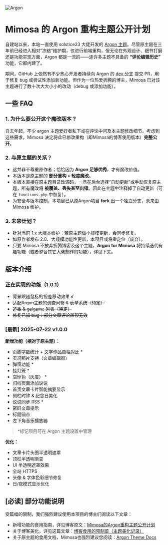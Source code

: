 ![Argon](https://cdn.jsdelivr.net/gh/solstice23/cdn@master/argon_new_animate.svg)

# Mimosa 的 Argon 重构主题公开计划

自建站以来，本站一直使用 solstice23 大佬开发的 [Argon 主题](https://github.com/solstice23/argon-theme)。尽管原主题在三年前已经进入相对“冻结”维护期，仅进行前端重构，但无论在外观设计、细节打磨还是功能实现方面，Argon 都是一流的——连许多主题不具备的 **“评论编辑历史”** 功能，它都内建了。

期间，GitHub 上依然有不少热心开发者持续向 Argon 的 [dev 分支](https://github.com/solstice23/argon-theme/tree/dev) 提交 PR，用于修复 bug 或尝试性添加新功能。但作为一位热爱折腾的博主，Mimosa 已对该主题进行了数十次大大小小的改动（debug 或添加功能）。

## 一些 FAQ

### 1. 为什么要公开这个魔改版本？
自去年起，不少 argon 主题爱好者私下或在评论中问及本主题修改细节。考虑到这些需求，Mimosa 决定将此已修改重构（即Mimosa的博客使用版本）**完整公开**。

### 2. 与原主题的关系？
- 这并非不尊重原作者；恰恰因为 **Argon 足够优秀**，才有魔改价值。  
- 本版本是原主题的 **部分重构 + 轻度魔改**。  
- 本版本直接在原主题目录改源码，一旦在后台选择“自动更新”或手动恢复原主题，所有魔改将 **被覆盖、丢失甚至出错**。因此在主题中注释掉了自动更新（可在 `functions.php` 中恢复）。  
- 为安全与版本控制，本项目已从原Argon项目 **fork** 出一个独立分支，未来由 Mimosa 维护。

### 3. 未来计划？
- 针对当前 1.x 大版本维护；若原主题做小规模更新，会同步修复。  
- 如原作者发布 2.0、大规模功能性更新，本项目或将重定位（废弃）。  
- 只要 Mimosa 不放弃折腾博客及这个主题，**Argon for Mimosa** 将持续迭代有趣功能（或者整合其它大佬制作的功能），详见下文。

## 版本介绍

### 正在实现的功能（1.0.1）
- 背景跟随鼠标的视差移动效果  √
- ~~适配Argon主题的调查问卷 & 表单系统（待定）~~
- ~~追番 & galgame 列表（待定）~~
- ~~修复已知 bug：部分文章评论置顶无效~~ 

### [最新] 2025-07-22 v1.0.0

**新增功能（相对于原主题）：**  
- 页脚字数统计 + 文学作品篇幅对比 *  
- 实况照片支持（文章编辑器）  
- 弹窗功能 *  
- 挂灯笼 *  
- 哀悼色（灰度） *  
- 归档页面添加说说  
- 首页文章卡片智能摘要显示  
- 侧栏时钟 & 纪念日美化  
- 说说同步 RSS *  
- 密码文章提示  
- 标题锚点  
- 左下角音乐播放器  

> *标记项目可在 Argon 主题设置中管理

**优化：**  
- 文章卡片头图半透明遮罩  
- 顶栏半透明渐变  
- UI 半透明遮罩效果  
- 全站 HTTPS  
- 头像 & 字体色彩细节修复  
- 日/夜模式显示优化  

## [必读] 部分功能说明
受篇幅的限制，我们强烈建议使用本项目的博主们阅读以下文章：

- 新增功能的食用指南，详见博客原文：[Mimosa的Argon重构主题公开计划](https://loneapex.cn/archives/3740)
- 关于博客美化，详见这篇文章：[博客食用的预制菜（主题美化记录）](https://loneapex.cn/webcodeforbeauty)
- 关于原主题的食用文档，Mimosa也强烈建议您阅读：[Argon Theme Docs](https://argon-docs.solstice23.top/#/)
